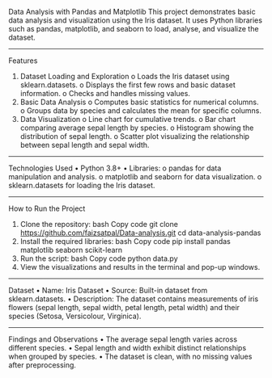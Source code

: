 Data Analysis with Pandas and Matplotlib
This project demonstrates basic data analysis and visualization using the Iris dataset. It uses Python libraries such as pandas, matplotlib, and seaborn to load, analyse, and visualize the dataset.
________________________________________
Features
1.	Dataset Loading and Exploration
o	Loads the Iris dataset using sklearn.datasets.
o	Displays the first few rows and basic dataset information.
o	Checks and handles missing values.
2.	Basic Data Analysis
o	Computes basic statistics for numerical columns.
o	Groups data by species and calculates the mean for specific columns.
3.	Data Visualization
o	Line chart for cumulative trends.
o	Bar chart comparing average sepal length by species.
o	Histogram showing the distribution of sepal length.
o	Scatter plot visualizing the relationship between sepal length and sepal width.
________________________________________
Technologies Used
•	Python 3.8+
•	Libraries:
o	pandas for data manipulation and analysis.
o	matplotlib and seaborn for data visualization.
o	sklearn.datasets for loading the Iris dataset.
________________________________________
How to Run the Project
1.	Clone the repository:
bash
Copy code
git clone https://github.com/faizsatpal/Data-analysis.git
cd data-analysis-pandas
2.	Install the required libraries:
bash
Copy code
pip install pandas matplotlib seaborn scikit-learn
3.	Run the script:
bash
Copy code
python data.py
4.	View the visualizations and results in the terminal and pop-up windows.
________________________________________
Dataset
•	Name: Iris Dataset
•	Source: Built-in dataset from sklearn.datasets.
•	Description: The dataset contains measurements of iris flowers (sepal length, sepal width, petal length, petal width) and their species (Setosa, Versicolour, Virginica).
________________________________________
Findings and Observations
•	The average sepal length varies across different species.
•	Sepal length and width exhibit distinct relationships when grouped by species.
•	The dataset is clean, with no missing values after preprocessing.

